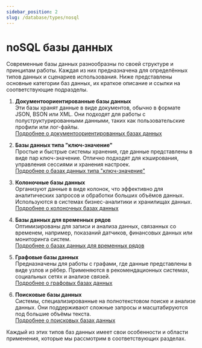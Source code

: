 ```yaml
---
sidebar_position: 2
slug: /database/types/nosql
---
```


# noSQL базы данных

Современные базы данных разнообразны по своей структуре и принципам работы. Каждая из них предназначена для определённых типов данных и сценариев использования. Ниже представлены основные категории баз данных, их краткое описание и ссылки на соответствующие подразделы.  

1. **Документоориентированные базы данных**  
Эти базы хранят данные в виде документов, обычно в формате JSON, BSON или XML. Они подходят для работы с полуструктурированными данными, таких как пользовательские профили или лог-файлы.  
[Подробнее о документоориентированных базах данных](/docs/database/types/db-doc.md)  

1. **Базы данных типа "ключ-значение"**  
Простые и быстрые системы хранения, где данные представлены в виде пар ключ-значение. Отлично подходят для кэширования, управления сессиями и хранения настроек.  
[Подробнее о базах данных типа "ключ-значение"](/docs/database/types/db-key-value.md)  

1. **Колоночные базы данных**  
Организуют данные в виде колонок, что эффективно для аналитических запросов и обработки больших объёмов данных. Используются в системах бизнес-аналитики и хранилищах данных.  
[Подробнее о колоночных базах данных](/docs/database/types/db-column.md)  

1. **Базы данных для временных рядов**  
Оптимизированы для записи и анализа данных, связанных со временем, например, показаний датчиков, финансовых данных или мониторинга систем.  
[Подробнее о базах данных для временных рядов](/docs/database/types/db-time-row.md)  

1. **Графовые базы данных**  
Предназначены для работы с графами, где данные представлены в виде узлов и рёбер. Применяются в рекомендационных системах, социальных сетях и анализе связей.  
[Подробнее о графовых базах данных](/docs/database/types/db-graph.md)  

1. **Поисковые базы данных**  
Системы, специализированные на полнотекстовом поиске и анализе данных. Они поддерживают сложные запросы и масштабируются под большие объёмы текста.  
[Подробнее о поисковых базах данных](/docs/database/types/db-search.md)  

Каждый из этих типов баз данных имеет свои особенности и области применения, которые мы рассмотрим в соответствующих разделах.  